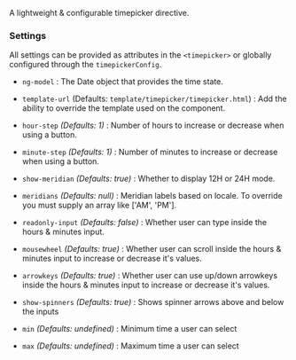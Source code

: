 A lightweight & configurable timepicker directive.

### Settings ###

All settings can be provided as attributes in the `<timepicker>` or globally configured through the `timepickerConfig`.

 * `ng-model` <i class="glyphicon glyphicon-eye-open"></i>
 	:
 	The Date object that provides the time state.

  * `template-url` (Defaults: `template/timepicker/timepicker.html`) :
    Add the ability to override the template used on the component.

 * `hour-step` <i class="glyphicon glyphicon-eye-open"></i>
 	_(Defaults: 1)_ :
 	 Number of hours to increase or decrease when using a button.

 * `minute-step` <i class="glyphicon glyphicon-eye-open"></i>
 	_(Defaults: 1)_ :
 	 Number of minutes to increase or decrease when using a button.

 * `show-meridian` <i class="glyphicon glyphicon-eye-open"></i>
 	_(Defaults: true)_ :
 	Whether to display 12H or 24H mode.

 * `meridians`
 	_(Defaults: null)_ :
 	 Meridian labels based on locale. To override you must supply an array like ['AM', 'PM'].

 * `readonly-input`
 	_(Defaults: false)_ :
 	 Whether user can type inside the hours & minutes input.

 * `mousewheel`
    _(Defaults: true)_ :
     Whether user can scroll inside the hours & minutes input to increase or decrease it's values.

 * `arrowkeys`
    _(Defaults: true)_ :
     Whether user can use up/down arrowkeys inside the hours & minutes input to increase or decrease it's values.

 * `show-spinners`
    _(Defaults: true)_ :
     Shows spinner arrows above and below the inputs

 * `min`
    _(Defaults: undefined)_ :
     Minimum time a user can select

 * `max`
    _(Defaults: undefined)_ :
     Maximum time a user can select

